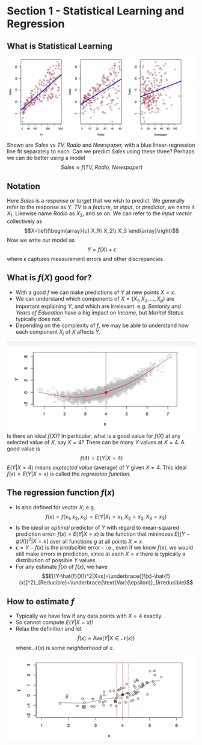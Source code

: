 # Section 1 - Statistical Learning and Regression
## What is Statistical Learning
![](images/news.png)
Shown are _Sales_ vs _TV, Radio_ and _Newspaper,_ with a blue linear-regression line fit separately to each.
Can we predict _Sales_ using these three?
Perhaps we can do better using a model
$$\textit{Sales}\approx f(\textit{TV, Radio, Newspaper})$$
## Notation
Here _Sales_ is a _response_ or _target_ that we wish to predict. We generally refer to the response as $Y.$
_TV_ is a _feature_, or _input_, or _predictor_, we name it $X_1.$
Likewise name _Radio_ as $X_2,$ and so on.
We can refer to the _input vector_ collectively as
$$X=\left(\begin{array}{c}
X_1\\
X_2\\
X_3
\end{array}\right)$$
Now we write our model as
$$Y=f(X)+\epsilon$$
where $\epsilon$ captures measurement errors and other discrepancies.
## What is $f(X)$ good for?
* With a good $f$ we can make predictions of $Y$ at new points $X=x.$
* We can understand which components of $X=(X_1,X_2,\dots,X_p)$ are important explaining $Y$, and which are irrelevant. e.g. _Seniority_ and _Years of Education_ have a big impact on _Income_, but _Marital Status_ typically does not.
* Depending on the complexity of $f,$ we may be able to understand how each component $X_j$ of $X$ affects $Y.$

![](images/f.png)
Is there an ideal $f(X)?$ In particular, what is a good value for $f(X)$ at any selected value of $X,$ say $X=4?$ There can be many $Y$ values at $X=4.$ A good value is
$$f(4)=E(Y|X=4)$$
$E(Y|X=4)$ means _exptected value_ (average) of $Y$ given $X=4.$
This ideal $f(x)=E(Y|X=x)$ is called the _regression function._
## The regression function $f(x)$
* Is also defined for vector $X;$ e.g.
$$f(x)=f(x_1,x_2,x_3)=E(Y|X_1=x_1,X_2=x_2,X_3=x_3)$$
* Is the _ideal_ or _optimal_ predictor of $Y$ with regard to mean-squared prediction error: $f(x)=E(Y|X=x)$ is the function that minimizes $E[(Y-g(X))^2|X=x]$ over all functions $g$ at all points $X=x.$
* $\epsilon=Y-f(x)$ is the _irreducible_ error - i.e., even if we know $f(x),$ we would still make errors in prediction, since at each $X=x$ there is typically a distribution of possible $Y$ values.
* For any estimate $\hat{f}(x)$ of $f(x)$, we have
$$E[(Y-\hat{f}(X))^2|X=x]=\underbrace{[f(x)-\hat{f}(x)]^2}_{Reducible}+\underbrace{\text{Var}(\epsilon)}_{Irreducible}$$
## How to estimate $f$
* Typically we have few if any data points with $X=4$ exactly.
* So cannot compute $E(Y|X=x)!$
* Relax the definition and let
$$\hat{f}(x)=\text{Ave}(Y|X\in\mathscr{N}(x))$$
where $\mathscr{N}(x)$ is some _neighborhood_ of $x.$

![](images/neighbor.png)